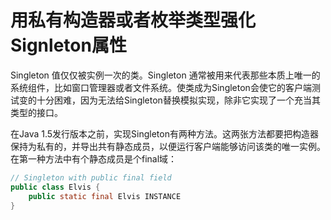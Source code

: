 # 用私有构造器或者枚举类型强化Signleton属性
Singleton 值仅仅被实例一次的类。Singleton 通常被用来代表那些本质上唯一的系统组件，比如窗口管理器或者文件系统。使类成为Singleton会使它的客户端测试变的十分困难，因为无法给Singleton替换模拟实现，除非它实现了一个充当其类型的接口。

在Java 1.5发行版本之前，实现Singleton有两种方法。这两张方法都要把构造器保持为私有的，并导出共有静态成员，以便运行客户端能够访问该类的唯一实例。在第一种方法中有个静态成员是个final域：
```java
// Singleton with public final field
public class Elvis {
	public static final Elvis INSTANCE
}
```
